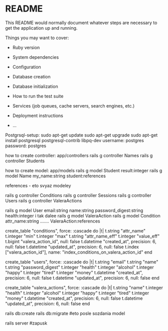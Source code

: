 # README

This README would normally document whatever steps are necessary to get the
application up and running.

Things you may want to cover:

* Ruby version

* System dependencies

* Configuration

* Database creation

* Database initialization

* How to run the test suite

* Services (job queues, cache servers, search engines, etc.)

* Deployment instructions

* ...


Postgrsql-setup:
sudo apt-get update
sudo apt-get upgrade
sudo apt-get install postgresql postgresql-contrib libpq-dev
username: postgres
password: postgres


how to create controller:
app/controllers
rails g controller Names
rails g controller Students

how to create model:
app/models
rails g model Student result:integer
rails g model Name my_name:string student:references

references - eto svyaz modeley

rails g controller Conditions
rails g controller Sessions
rails g controller Users
rails g controller ValeraActions

rails g model User email:string name:string password_digest:string health:integer i tak dalee
rails g model ValeraAction
rails g model Condition attr_name:string ....... ValeraAction:references

  create_table "conditions", force: :cascade do |t|
    t.string "attr_name"
    t.integer "min"
    t.integer "max"
    t.string "attr_name_eff"
    t.integer "value_eff"
    t.bigint "valera_action_id", null: false
    t.datetime "created_at", precision: 6, null: false
    t.datetime "updated_at", precision: 6, null: false
    t.index ["valera_action_id"], name: "index_conditions_on_valera_action_id"
  end

  create_table "users", force: :cascade do |t|
    t.string "email"
    t.string "name"
    t.string "password_digest"
    t.integer "health"
    t.integer "alcohol"
    t.integer "happy"
    t.integer "tired"
    t.integer "money"
    t.datetime "created_at", precision: 6, null: false
    t.datetime "updated_at", precision: 6, null: false
  end

  create_table "valera_actions", force: :cascade do |t|
    t.string "name"
    t.integer "health"
    t.integer "alcohol"
    t.integer "happy"
    t.integer "tired"
    t.integer "money"
    t.datetime "created_at", precision: 6, null: false
    t.datetime "updated_at", precision: 6, null: false
  end

rails db:create
rails db:migrate #eto posle sozdania model

rails server #zapusk 